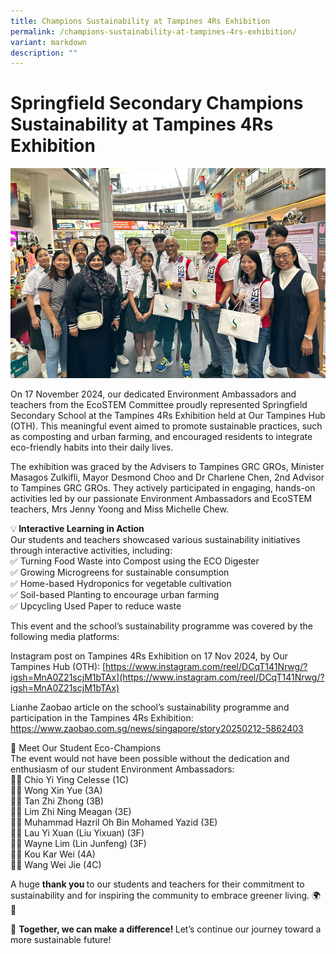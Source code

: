 ```yaml
---
title: Champions Sustainability at Tampines 4Rs Exhibition
permalink: /champions-sustainability-at-tampines-4rs-exhibition/
variant: markdown
description: ""
---
```

# **Springfield Secondary Champions Sustainability at Tampines 4Rs Exhibition**

![](/images/sus1.png)

On 17 November 2024, our dedicated Environment Ambassadors and teachers from the EcoSTEM Committee proudly represented Springfield Secondary School at the Tampines 4Rs Exhibition held at Our Tampines Hub (OTH). This meaningful event aimed to promote sustainable practices, such as composting and urban farming, and encouraged residents to integrate eco-friendly habits into their daily lives.

The exhibition was graced by the Advisers to Tampines GRC GROs, Minister Masagos Zulkifli, Mayor Desmond Choo and Dr Charlene Chen, 2nd Advisor to Tampines GRC GROs. They actively participated in engaging, hands-on activities led by our passionate Environment Ambassadors and EcoSTEM teachers, Mrs Jenny Yoong and Miss Michelle Chew.

💡<b> Interactive Learning in Action </b><br>
Our students and teachers showcased various sustainability initiatives through interactive activities, including:<br>
✅ Turning Food Waste into Compost using the ECO Digester<br>
✅ Growing Microgreens for sustainable consumption<br>
✅ Home-based Hydroponics for vegetable cultivation<br>
✅ Soil-based Planting to encourage urban farming<br>
✅ Upcycling Used Paper to reduce waste<br>

This event and the school’s sustainability programme was covered by the following media platforms:

Instagram post on Tampines 4Rs Exhibition on 17 Nov  2024, by Our Tampines Hub (OTH): 
[https://www.instagram.com/reel/DCqT141Nrwg/?igsh=MnA0Z21scjM1bTAx](https://www.instagram.com/reel/DCqT141Nrwg/?igsh=MnA0Z21scjM1bTAx)

Lianhe Zaobao article on the school’s sustainability programme and participation in the Tampines 4Rs Exhibition: [https://www.zaobao.com.sg/news/singapore/story20250212-5862403 ](https://www.zaobao.com.sg/news/singapore/story20250212-5862403)

💚 Meet Our Student Eco-Champions<br>
The event would not have been possible without the dedication and enthusiasm of our student Environment Ambassadors:<br>
👩‍🎓 Chio Yi Ying Celesse (1C)<br>
👩‍🎓 Wong Xin Yue (3A)<br>
👨‍🎓 Tan Zhi Zhong (3B)<br>
👩‍🎓 Lim Zhi Ning Meagan (3E)<br>
👨‍🎓 Muhammad Hazril Oh Bin Mohamed Yazid (3E)<br>
👩‍🎓 Lau Yi Xuan (Liu Yixuan) (3F)<br>
👨‍🎓 Wayne Lim (Lin Junfeng) (3F)<br>
👨‍🎓 Kou Kar Wei (4A)<br>
👨‍🎓 Wang Wei Jie (4C)

A huge <b>thank you </b>to our students and teachers for their commitment to sustainability and for inspiring the community to embrace greener living. 🌍🌱

🔗 <b>Together, we can make a difference! </b>Let’s continue our journey toward a more sustainable future!